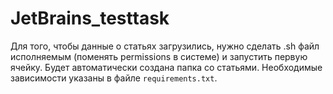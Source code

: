 # JetBrains_testtask

Для того, чтобы данные о статьях загрузились, нужно сделать .sh файл исполняемым (поменять permissions в системе) и запустить первую ячейку. Будет автоматически создана папка со статьями. Необходимые зависимости указаны в файле `requirements.txt`.
